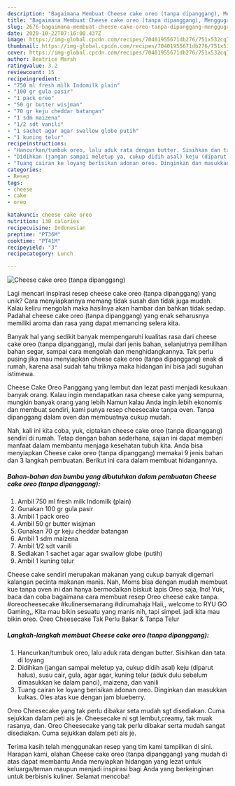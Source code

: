 ```yaml
---
description: "Bagaimana Membuat Cheese cake oreo (tanpa dipanggang), Menggugah Selera"
title: "Bagaimana Membuat Cheese cake oreo (tanpa dipanggang), Menggugah Selera"
slug: 2676-bagaimana-membuat-cheese-cake-oreo-tanpa-dipanggang-menggugah-selera
date: 2020-10-22T07:16:00.437Z
image: https://img-global.cpcdn.com/recipes/70401955671db276/751x532cq70/cheese-cake-oreo-tanpa-dipanggang-foto-resep-utama.jpg
thumbnail: https://img-global.cpcdn.com/recipes/70401955671db276/751x532cq70/cheese-cake-oreo-tanpa-dipanggang-foto-resep-utama.jpg
cover: https://img-global.cpcdn.com/recipes/70401955671db276/751x532cq70/cheese-cake-oreo-tanpa-dipanggang-foto-resep-utama.jpg
author: Beatrice Marsh
ratingvalue: 3.2
reviewcount: 15
recipeingredient:
- "750 ml fresh milk Indomilk plain"
- "100 gr gula pasir"
- "1 pack oreo"
- "50 gr butter wisjman"
- "70 gr keju cheddar batangan"
- "1 sdm maizena"
- "1/2 sdt vanili"
- "1 sachet agar agar swallow globe putih"
- "1 kuning telur"
recipeinstructions:
- "Hancurkan/tumbuk oreo, lalu aduk rata dengan butter. Sisihkan dan tata di loyang"
- "Didihkan (jangan sampai meletup ya, cukup didih asal) keju (diparut halus), susu cair, gula, agar agar, kuning telur (aduk dulu sebelum dimasukkan ke dalam panci), maizena, dan vanili"
- "Tuang cairan ke loyang berisikan adonan oreo. Dinginkan dan masukkan kulkas. Oles atas kue dengan jam blueberry."
categories:
- Resep
tags:
- cheese
- cake
- oreo

katakunci: cheese cake oreo 
nutrition: 130 calories
recipecuisine: Indonesian
preptime: "PT36M"
cooktime: "PT41M"
recipeyield: "3"
recipecategory: Lunch

---
```



![Cheese cake oreo (tanpa dipanggang)](https://img-global.cpcdn.com/recipes/70401955671db276/751x532cq70/cheese-cake-oreo-tanpa-dipanggang-foto-resep-utama.jpg)

Lagi mencari inspirasi resep cheese cake oreo (tanpa dipanggang) yang unik? Cara menyiapkannya memang tidak susah dan tidak juga mudah. Kalau keliru mengolah maka hasilnya akan hambar dan bahkan tidak sedap. Padahal cheese cake oreo (tanpa dipanggang) yang enak seharusnya memiliki aroma dan rasa yang dapat memancing selera kita.

Banyak hal yang sedikit banyak mempengaruhi kualitas rasa dari cheese cake oreo (tanpa dipanggang), mulai dari jenis bahan, selanjutnya pemilihan bahan segar, sampai cara mengolah dan menghidangkannya. Tak perlu pusing jika mau menyiapkan cheese cake oreo (tanpa dipanggang) enak di rumah, karena asal sudah tahu triknya maka hidangan ini bisa jadi suguhan istimewa.

Cheese Cake Oreo Panggang yang lembut dan lezat pasti menjadi kesukaan banyak orang. Kalau ingin mendapatkan rasa cheese cake yang sempurna, mungkin banyak orang yang lebih Namun kalau Anda ingin lebih ekonomis dan membuat sendiri, kami punya resep cheesecake tanpa oven. Tanpa dipanggang dalam oven dan membuatnya cukup mudah.


Nah, kali ini kita coba, yuk, ciptakan cheese cake oreo (tanpa dipanggang) sendiri di rumah. Tetap dengan bahan sederhana, sajian ini dapat memberi manfaat dalam membantu menjaga kesehatan tubuh kita. Anda bisa menyiapkan Cheese cake oreo (tanpa dipanggang) memakai 9 jenis bahan dan 3 langkah pembuatan. Berikut ini cara dalam membuat hidangannya.

<!--inarticleads1-->

##### Bahan-bahan dan bumbu yang dibutuhkan dalam pembuatan Cheese cake oreo (tanpa dipanggang):

1. Ambil 750 ml fresh milk Indomilk (plain)
1. Gunakan 100 gr gula pasir
1. Ambil 1 pack oreo
1. Ambil 50 gr butter wisjman
1. Gunakan 70 gr keju cheddar batangan
1. Ambil 1 sdm maizena
1. Ambil 1/2 sdt vanili
1. Sediakan 1 sachet agar agar swallow globe (putih)
1. Ambil 1 kuning telur


Cheese cake sendiri merupakan makanan yang cukup banyak digemari kalangan pecinta makanan manis. Nah, Moms bisa dengan mudah membuat kue tanpa oven ini dan hanya bermodalkan biskuit lapis Oreo saja, lho! Yuk, baca dan coba bagaimana cara membuat resep Oreo cheese cake tanpa. #oreocheesecake #kulinersemarang #dirumahaja Haii,, welcome to RYU GO Gaming,, Kita mau bikin sesuatu yang manis nih, tapi simpel. jadi kita mau bikin oreo. Oreo Cheesecake Tak Perlu Bakar &amp; Tanpa Telur 

<!--inarticleads2-->

##### Langkah-langkah membuat Cheese cake oreo (tanpa dipanggang):

1. Hancurkan/tumbuk oreo, lalu aduk rata dengan butter. Sisihkan dan tata di loyang
1. Didihkan (jangan sampai meletup ya, cukup didih asal) keju (diparut halus), susu cair, gula, agar agar, kuning telur (aduk dulu sebelum dimasukkan ke dalam panci), maizena, dan vanili
1. Tuang cairan ke loyang berisikan adonan oreo. Dinginkan dan masukkan kulkas. Oles atas kue dengan jam blueberry.


Oreo Cheesecake yang tak perlu dibakar seta mudah sgt disediakan. Cuma sejukkan dalam peti ais je. Cheesecake ni sgt lembut,creamy, tak muak rasanya, dan. Oreo Cheesecake yang tak perlu dibakar serta mudah sangat disediakan. Cuma sejukkan dalam peti ais je. 

Terima kasih telah menggunakan resep yang tim kami tampilkan di sini. Harapan kami, olahan Cheese cake oreo (tanpa dipanggang) yang mudah di atas dapat membantu Anda menyiapkan hidangan yang lezat untuk keluarga/teman maupun menjadi inspirasi bagi Anda yang berkeinginan untuk berbisnis kuliner. Selamat mencoba!
